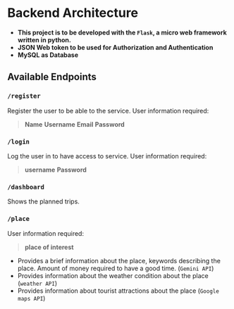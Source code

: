 # Backend Architecture
* **This project is to be developed with the `Flask`, a micro web framework written in python.**
* **JSON Web token to be used for Authorization and Authentication**
* **MySQL as Database**

## Available Endpoints
### `/register`
Register the user to be able to  the service. User information required:
 > **Name**
 > **Username**
 > **Email**
 > **Password**
### `/login`
Log the user in to have access to service. User information required:
 > **username**
 > **Password**
### `/dashboard`
Shows the planned trips.
### `/place`
User information required:
 > **place of interest**
* Provides a brief information about the place, keywords describing the place. 
Amount of money required to have a good time. (`Gemini API`)
* Provides information about the weather condition about the place (`weather API`)
* Provides information about tourist attractions about the place (`Google maps API`)
